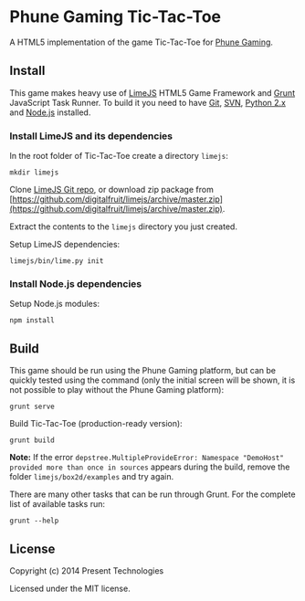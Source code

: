 # Phune Gaming Tic-Tac-Toe

A HTML5 implementation of the game Tic-Tac-Toe for [Phune Gaming](http://www.phune.com/).

## Install

This game makes heavy use of [LimeJS](http://www.limejs.com/) HTML5 Game Framework and [Grunt](http://gruntjs.com/) JavaScript Task Runner. To build it you need to have [Git](http://git-scm.com/), [SVN](http://subversion.apache.org/), [Python 2.x](http://www.python.org/) and [Node.js](http://nodejs.org/) installed.

### Install LimeJS and its dependencies

In the root folder of Tic-Tac-Toe create a directory `limejs`:

```
mkdir limejs
```

Clone [LimeJS Git repo](https://github.com/digitalfruit/limejs), or download zip package from [https://github.com/digitalfruit/limejs/archive/master.zip](https://github.com/digitalfruit/limejs/archive/master.zip).

Extract the contents to the `limejs` directory you just created.

Setup LimeJS dependencies:

```
limejs/bin/lime.py init
```

### Install Node.js dependencies

Setup Node.js modules:

```
npm install
```

## Build

This game should be run using the Phune Gaming platform, but can be quickly tested using the command (only the initial screen will be shown, it is not possible to play without the Phune Gaming platform):

```
grunt serve
```

Build Tic-Tac-Toe (production-ready version):

```
grunt build
```

**Note:** If the error `depstree.MultipleProvideError: Namespace "DemoHost" provided more than once in sources` appears during the build, remove the folder `limejs/box2d/examples` and try again.

There are many other tasks that can be run through Grunt. For the complete list of available tasks run:

```
grunt --help
```

## License

Copyright (c) 2014 Present Technologies

Licensed under the MIT license.
